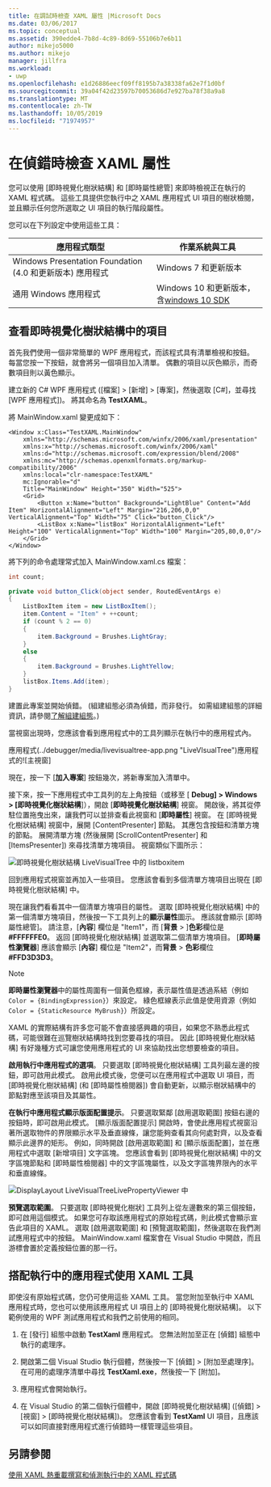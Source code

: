 ```yaml
---
title: 在調試時檢查 XAML 屬性 |Microsoft Docs
ms.date: 03/06/2017
ms.topic: conceptual
ms.assetid: 390edde4-7b8d-4c89-8d69-55106b7e6b11
author: mikejo5000
ms.author: mikejo
manager: jillfra
ms.workload:
- uwp
ms.openlocfilehash: e1d26886eecf09ff8195b7a38338fa62e7f1d0bf
ms.sourcegitcommit: 39a04f42d23597b70053686d7e927ba78f38a9a8
ms.translationtype: MT
ms.contentlocale: zh-TW
ms.lasthandoff: 10/05/2019
ms.locfileid: "71974957"
---
```

# <a name="inspect-xaml-properties-while-debugging"></a>在偵錯時檢查 XAML 屬性
您可以使用 [即時視覺化樹狀結構] 和 [即時屬性總管] 來即時檢視正在執行的 XAML 程式碼。 這些工具提供您執行中之 XAML 應用程式 UI 項目的樹狀檢閱，並且顯示任何您所選取之 UI 項目的執行階段屬性。

您可以在下列設定中使用這些工具：

|應用程式類型|作業系統與工具|
|-----------------|--------------------------------|
|Windows Presentation Foundation (4.0 和更新版本) 應用程式|Windows 7 和更新版本|
|通用 Windows 應用程式|Windows 10 和更新版本，含[windows 10 SDK](https://dev.windows.com/en-us/downloads/windows-10-sdk)|

## <a name="looking-at-elements-in-the-live-visual-tree"></a>查看即時視覺化樹狀結構中的項目
首先我們使用一個非常簡單的 WPF 應用程式，而該程式具有清單檢視和按鈕。 每當您按一下按鈕，就會將另一個項目加入清單。 偶數的項目以灰色顯示，而奇數項目則以黃色顯示。

建立新的 C# WPF 應用程式 ([檔案] > [新增] > [專案]，然後選取 [C#]，並尋找 [WPF 應用程式])。 將其命名為 **TestXAML**。

將 MainWindow.xaml 變更成如下：

```xaml
<Window x:Class="TestXAML.MainWindow"
    xmlns="http://schemas.microsoft.com/winfx/2006/xaml/presentation"
    xmlns:x="http://schemas.microsoft.com/winfx/2006/xaml"
    xmlns:d="http://schemas.microsoft.com/expression/blend/2008"
    xmlns:mc="http://schemas.openxmlformats.org/markup-compatibility/2006"
    xmlns:local="clr-namespace:TestXAML"
    mc:Ignorable="d"
    Title="MainWindow" Height="350" Width="525">
    <Grid>
        <Button x:Name="button" Background="LightBlue" Content="Add Item" HorizontalAlignment="Left" Margin="216,206,0,0" VerticalAlignment="Top" Width="75" Click="button_Click"/>
        <ListBox x:Name="listBox" HorizontalAlignment="Left" Height="100" VerticalAlignment="Top" Width="100" Margin="205,80,0,0"/>
    </Grid>
</Window>
```

將下列的命令處理常式加入 MainWindow.xaml.cs 檔案：

```csharp
int count;

private void button_Click(object sender, RoutedEventArgs e)
{
    ListBoxItem item = new ListBoxItem();
    item.Content = "Item" + ++count;
    if (count % 2 == 0)
    {
        item.Background = Brushes.LightGray;
    }
    else
    {
        item.Background = Brushes.LightYellow;
    }
    listBox.Items.Add(item);
}
```

建置此專案並開始偵錯。 (組建組態必須為偵錯，而非發行。 如需組建組態的詳細資訊，請參閱[了解組建組態](../ide/understanding-build-configurations.md)。)

當視窗出現時，您應該會看到應用程式中的工具列顯示在執行中的應用程式內。 

應用程式(../debugger/media/livevisualtree-app.png "LiveVIsualTree")應用程式的![主視窗]

現在，按一下 [**加入專案**] 按鈕幾次，將新專案加入清單中。

接下來，按一下應用程式中工具列的左上角按鈕（或移至 [ **Debug] > Windows > [即時視覺化樹狀結構**]），開啟 [**即時視覺化樹狀結構**] 視窗。 開啟後，將其從停駐位置拖曳出來，讓我們可以並排查看此視窗和 [**即時屬性**] 視窗。 在 [即時視覺化樹狀結構] 視窗中，展開 [ContentPresenter] 節點。 其應包含按鈕和清單方塊的節點。 展開清單方塊 (然後展開 [ScrollContentPresenter] 和 [ItemsPresenter]) 來尋找清單方塊項目。 視窗類似下圖所示：

![即時視覺化樹狀結構 LiveVisualTree 中的 listboxitem](../debugger/media/livevisualtree-listboxitems.png "-listboxitem")

回到應用程式視窗並再加入一些項目。 您應該會看到多個清單方塊項目出現在 [即時視覺化樹狀結構] 中。

現在讓我們看看其中一個清單方塊項目的屬性。 選取 [即時視覺化樹狀結構] 中的第一個清單方塊項目，然後按一下工具列上的**顯示屬性**圖示。 應該就會顯示 [即時屬性總管]。 請注意，[**內容**] 欄位是 "Item1"，而 [**背景** > ]**色彩**欄位是 **#FFFFFFE0**。 返回 [即時視覺化樹狀結構] 並選取第二個清單方塊項目。 [**即時屬性瀏覽器**] 應該會顯示 [**內容**] 欄位是 "Item2"，而**背景** > **色彩**欄位 **#FFD3D3D3**。

> [!NOTE]
> **即時屬性瀏覽器**中的屬性周圍有一個黃色框線，表示屬性值是透過系結（例如 `Color = {BindingExpression}`）來設定。 綠色框線表示此值是使用資源（例如 `Color = {StaticResource MyBrush}`）所設定。

XAML 的實際結構有許多您可能不會直接感興趣的項目，如果您不熟悉此程式碼，可能很難在巡覽樹狀結構時找到您要尋找的項目。 因此 [即時視覺化樹狀結構] 有好幾種方式可讓您使用應用程式的 UI 來協助找出您想要檢查的項目。

**啟用執行中應用程式的選項**。 只要選取 [即時視覺化樹狀結構] 工具列最左邊的按鈕，即可啟用此模式。 啟用此模式後，您便可以在應用程式中選取 UI 項目，而 [即時視覺化樹狀結構] (和 [即時屬性檢閱器]) 會自動更新，以顯示樹狀結構中的節點對應至該項目及其屬性。

**在執行中應用程式顯示版面配置提示**。 只要選取緊鄰 [啟用選取範圍] 按鈕右邊的按鈕時，即可啟用此模式。 [顯示版面配置提示] 開啟時，會使此應用程式視窗沿著所選取物件的界限顯示水平及垂直線條，讓您能夠查看其向何處對齊，以及查看顯示此邊界的矩形。 例如，同時開啟 [啟用選取範圍] 和 [顯示版面配置]，並在應用程式中選取 [新增項目] 文字區塊。 您應該會看到 [即時視覺化樹狀結構] 中的文字區塊節點和 [即時屬性檢閱器] 中的文字區塊屬性，以及文字區塊界限內的水平和垂直線條。

![DisplayLayout LiveVisualTreeLivePropertyViewer 中](../debugger/media/livevisualtreelivepropertyviewer-displaylayout.png "的 LivePropertyViewer-DisplayLayout")

**預覽選取範圍**。 只要選取 [即時視覺化樹狀] 工具列上從左邊數來的第三個按鈕，即可啟用這個模式。 如果您可存取該應用程式的原始程式碼，則此模式會顯示宣告此項目的 XAML。 選取 [啟用選取範圍] 和 [預覽選取範圍]，然後選取在我們測試應用程式中的按鈕。 MainWindow.xaml 檔案會在 Visual Studio 中開啟，而且游標會置於定義按鈕位置的那一行。

## <a name="using-xaml-tools-with-running-applications"></a>搭配執行中的應用程式使用 XAML 工具
即使沒有原始程式碼，您仍可使用這些 XAML 工具。 當您附加至執行中 XAML 應用程式時，您也可以使用該應用程式 UI 項目上的 [即時視覺化樹狀結構]。 以下範例使用的 WPF 測試應用程式和我們之前使用的相同。

1. 在 [發行] 組態中啟動 **TestXaml** 應用程式。 您無法附加至正在 [偵錯] 組態中執行的處理序。

2. 開啟第二個 Visual Studio 執行個體，然後按一下 [偵錯] > [附加至處理序]。 在可用的處理序清單中尋找 **TestXaml.exe**，然後按一下 [附加]。

3. 應用程式會開始執行。

4. 在 Visual Studio 的第二個執行個體中，開啟 [即時視覺化樹狀結構] ([偵錯] > [視窗] > [即時視覺化樹狀結構])。 您應該會看到 **TestXaml** UI 項目，且應該可以如同直接對應用程式進行偵錯時一樣管理這些項目。

## <a name="see-also"></a>另請參閱

[使用 XAML 熱重載撰寫和偵測執行中的 XAML 程式碼](xaml-hot-reload.md)
